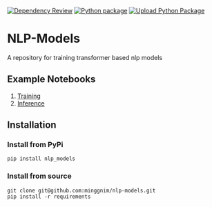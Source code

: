 [![Dependency Review](https://github.com/minggnim/nlp-classification-model/actions/workflows/dependency-review.yml/badge.svg)](https://github.com/minggnim/nlp-classification-model/actions/workflows/dependency-review.yml)
[![Python package](https://github.com/minggnim/nlp-classification-model/actions/workflows/python-package.yml/badge.svg)](https://github.com/minggnim/nlp-classification-model/actions/workflows/python-package.yml)
[![Upload Python Package](https://github.com/minggnim/nlp-classification-model/actions/workflows/python-publish.yml/badge.svg)](https://github.com/minggnim/nlp-classification-model/actions/workflows/python-publish.yml)

# NLP-Models

A repository for training transformer based nlp models

## Example Notebooks

1. [Training](https://github.com/minggnim/nlp-classification-model/blob/master/notebooks/01_custom_training_example.ipynb)
2. [Inference](https://github.com/minggnim/nlp-classification-model/blob/master/notebooks/02_inference_example.ipynb)

## Installation

### Install from PyPi

```
pip install nlp_models
```

### Install from source

```
git clone git@github.com:minggnim/nlp-models.git
pip install -r requirements
```
